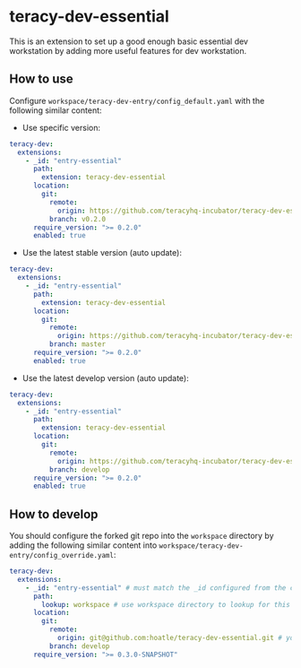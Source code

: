 # teracy-dev-essential

This is an extension to set up a good enough basic essential dev workstation by adding more useful
features for dev workstation.


## How to use

Configure `workspace/teracy-dev-entry/config_default.yaml` with the following similar content:

- Use specific version:

```yaml
teracy-dev:
  extensions:
    - _id: "entry-essential"
      path:
        extension: teracy-dev-essential
      location:
        git:
          remote:
            origin: https://github.com/teracyhq-incubator/teracy-dev-essential.git
          branch: v0.2.0
      require_version: ">= 0.2.0"
      enabled: true
```

- Use the latest stable version (auto update):

```yaml
teracy-dev:
  extensions:
    - _id: "entry-essential"
      path:
        extension: teracy-dev-essential
      location:
        git:
          remote:
            origin: https://github.com/teracyhq-incubator/teracy-dev-essential.git
          branch: master
      require_version: ">= 0.2.0"
      enabled: true
```

- Use the latest develop version (auto update):

```yaml
teracy-dev:
  extensions:
    - _id: "entry-essential"
      path:
        extension: teracy-dev-essential
      location:
        git:
          remote:
            origin: https://github.com/teracyhq-incubator/teracy-dev-essential.git
          branch: develop
      require_version: ">= 0.2.0"
      enabled: true
```


## How to develop

You should configure the forked git repo into the `workspace` directory by adding the following
similar content into `workspace/teracy-dev-entry/config_override.yaml`:


```yaml
teracy-dev:
  extensions:
    - _id: "entry-essential" # must match the _id configured from the config_default.yaml file
      path:
        lookup: workspace # use workspace directory to lookup for this extension
      location:
        git:
          remote:
            origin: git@github.com:hoatle/teracy-dev-essential.git # your forked repo
          branch: develop
      require_version: ">= 0.3.0-SNAPSHOT"
```
